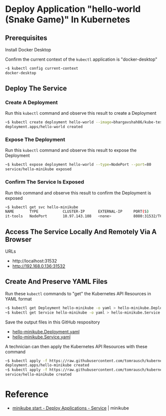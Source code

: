 # Deploy Application "hello-world (Snake Game)" In Kubernetes

## Prerequisites
Install Docker Desktop

Confirm the current context of the ```kubectl``` application is "docker-desktop"
```bash
~$ kubectl config current-context
docker-desktop
```


## Deploy The Service

### Create A Deployment
Run this ```kubectl``` command and observe this result to create a Deployment
```bash
~$ kubectl create deployment hello-world --image=bhargavshah86/kube-test:v0.1
deployment.apps/hello-world created
```

### Expose The Deployment
Run this ```kubectl``` command and observe this result to expose the Deployment
```bash
~$ kubectl expose deployment hello-world --type=NodePort --port=80
service/hello-minikube exposed
```

### Confirm The Service Is Exposed
Run this command and observe this result to confirm the Deployment is exposed
```bash
~$ kubectl get svc hello-minikube
NAME       TYPE           CLUSTER-IP      EXTERNAL-IP     PORT(S)         AGE
it-tools   NodePort       10.97.143.108   <none>          8080:31532/TCP  4m52s
```

## Access The Service Locally And Remotely Via A Browser

URLs
- http://localhost:31532
- http://192.168.0.136:31532

## Create And Preserve YAML Files

Run these ```kubectl``` commands to "get" the Kubernetes API Resources in YAML format
```bash
~$ kubectl get Deployment hello-minikube -o yaml > hello-minikube.Deployment.yaml
~$ kubectl get Service hello-minikube -o yaml > hello-minikube.Service.yaml
```

Save the output files in this GitHub respository
- [hello-minikube.Deployment.yaml](https://github.com/tomrausch/kubernetes_public/blob/94d634569f242ab4c8478f91c257dee34e4c0dd2/src/hello-minikube/hello-minikube.Deployment.yaml)
- [hello-minikube.Service.yaml](https://github.com/tomrausch/kubernetes_public/blob/f79db57e3ee43e4faa0fc78af771663412d51404/src/hello-minikube/hello-minikube.Service.yaml)

A technician can then apply the Kubernetes API Resources with these command
```bash
~$ kubectl apply -f https://raw.githubusercontent.com/tomrausch/kubernetes_public/refs/heads/main/src/hello-minikube/hello-minikube.Deployment.yaml
deployment.apps/hello-minikube created
~$ kubectl apply -f https://raw.githubusercontent.com/tomrausch/kubernetes_public/refs/heads/main/src/hello-minikube/hello-minikube.Service.yaml
service/hello-minikube created
```

# Reference
- [minikube start - Deploy Applications - Service](https://minikube.sigs.k8s.io/docs/start/?arch=%2Flinux%2Fx86-64%2Fstable%2Fbinary+download#Service) | minikube

